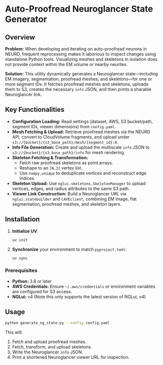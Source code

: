# Auto-Proofread Neuroglancer State Generator

## Overview

**Problem:** When developing and iterating on auto-proofread neurons in NEURD, frequent reprocessing makes it laborious to inspect changes using standalone Python tools. Visualizing meshes and skeletons in isolation does not provide context within the EM volume or nearby neurites.

**Solution:** This utility dynamically generates a Neuroglancer state—including EM imagery, segmentation, proofread meshes, and skeletons—for one or more segment IDs. It fetches proofread meshes and skeletons, uploads them to S3, creates the necessary `info` JSON, and then prints a sharable Neuroglancer link.

## Key Functionalities

* **Configuration Loading:** Read settings (dataset, AWS, S3 bucket/path, segment IDs, viewer dimensions) from `config.yaml`.
* **Mesh Fetching & Upload:** Retrieve proofread meshes via the NEURD API, convert to CloudVolume fragments, and upload under `s3://{bucket}/{s3_base_path}/mesh/{segment_id}:0`.
* **Info File Generation:** Create and upload the multiscale `info` JSON to `s3://{bucket}/{s3_base_path}/info` for mesh rendering.
* **Skeleton Fetching & Transformation:**
  * Fetch raw proofread skeletons as point arrays.
  * Reshape to an `[N,3]` vertex list.
  * Use `numpy.unique` to deduplicate vertices and reconstruct edge indices.
* **Skeleton Upload:** Use `nglui.skeletons.SkeletonManager` to upload vertices, edges, and radius attributes to the same S3 path.
* **Viewer Link Construction:** Build a Neuroglancer URL via `nglui.statebuilder` and `CAVEclient`, combining EM image, flat segmentation, proofread meshes, and skeleton layers.

## Installation

1. **Initialize UV**:

   ```bash
   uv init
   ```

2. **Synchronize** your environment to match `pyproject.toml`:

   ```bash
   uv sync
   ```
   
### Prerequisites

* **Python:** 3.8 or later
* **AWS Credentials:** Ensure `~/.aws/credentials` or environment variables are configured for S3 access.
* **NGLui:** v4 (Note this only supports the latest version of NGLui, v4)

## Usage

```bash
python generate_ng_state.py --config config.yaml
```

This will:

1. Fetch and upload proofread meshes.
2. Fetch, transform, and upload skeletons.
3. Write the Neuroglancer `info` JSON.
4. Print a shortened Neuroglancer viewer URL for inspection.
